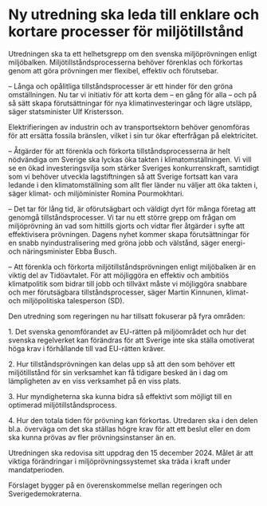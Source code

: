 # Ny utredning ska leda till enklare och kortare processer för miljötillstånd

Utredningen ska ta ett helhetsgrepp om den svenska miljöprövningen enligt miljöbalken. Miljötillståndsprocesserna behöver förenklas och förkortas genom att göra prövningen mer flexibel, effektiv och förutsebar.

– Långa och opålitliga tillståndsprocesser är ett hinder för den gröna omställningen. Nu tar vi initiativ för att korta dem – en gång för alla – och på så sätt skapa förutsättningar för nya klimatinvesteringar och lägre utsläpp, säger statsminister Ulf Kristersson.

Elektrifieringen av industrin och av transportsektorn behöver genomföras för att ersätta fossila bränslen, vilket i sin tur ökar efterfrågan på elektricitet.

– Åtgärder för att förenkla och förkorta tillståndsprocesserna är helt nödvändiga om Sverige ska lyckas öka takten i klimatomställningen. Vi vill se en ökad investeringsvilja som stärker Sveriges konkurrenskraft, samtidigt som vi behöver utveckla lagstiftningen så att Sverige fortsatt kan vara ledande i den klimatomställning som allt fler länder nu väljer att öka takten i, säger klimat\- och miljöminister Romina Pourmokhtari.

– Det tar för lång tid, är oförutsägbart och väldigt dyrt för många företag att genomgå tillståndsprocesser. Vi tar nu ett större grepp om frågan om miljöprövning än vad som hittills gjorts och vidtar fler åtgärder i syfte att effektivisera prövningen. Dagens nyhet kommer skapa förutsättningar för en snabb nyindustralisering med gröna jobb och välstånd, säger energi\- och näringsminister Ebba Busch.

– Att förenkla och förkorta miljötillståndsprövningen enligt miljöbalken är en viktig del av Tidöavtalet. För att möjliggöra en effektiv och ambitiös klimatpolitik som bidrar till jobb och tillväxt måste vi möjliggöra snabbare och mer förutsägbara tillståndsprocesser, säger Martin Kinnunen, klimat\- och miljöpolitiska talesperson (SD).

Den utredning som regeringen nu har tillsatt fokuserar på fyra områden:

1\. Det svenska genomförandet av EU\-rätten på miljöområdet och hur det svenska regelverket kan förändras för att Sverige inte ska ställa omotiverat höga krav i förhållande till vad EU\-rätten kräver.

2\. Hur tillståndsprövningen kan delas upp så att den som behöver ett miljötillstånd för sin verksamhet kan få tidigare besked än i dag om lämpligheten av en viss verksamhet på en viss plats.

3\. Hur myndigheterna ska kunna bidra så effektivt som möjligt till en optimerad miljötillståndsprocess.

4\. Hur den totala tiden för prövning kan förkortas. Utredaren ska i den delen bl.a. överväga om det ska ställas högre krav för att ett beslut eller en dom ska kunna prövas av fler prövningsinstanser än en.

Utredningen ska redovisa sitt uppdrag den 15 december 2024\. Målet är att viktiga förändringar i miljöprövningssystemet ska träda i kraft under mandatperioden.

Förslaget bygger på en överenskommelse mellan regeringen och Sverigedemokraterna.

